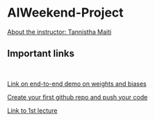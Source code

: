 # AIWeekend-Project
[About the instructor: Tannistha Maiti](https://www.linkedin.com/in/tannisthamaiti/)
## Important links
<br>

[Link on end-to-end demo on weights and biases](https://www.youtube.com/watch?v=tHAFujRhZLA)
<br>

[Create your first github repo and push your code](https://www.youtube.com/watch?v=f26KI43FK58)
<br>

[Link to 1st lecture ](https://youtu.be/-_t1LLIFiWM?si=LUqbDKMdq_iBy4Nw)


